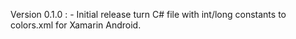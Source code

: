 Version 0.1.0 : 
    - Initial release turn C# file with int/long constants to colors.xml for Xamarin Android.